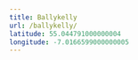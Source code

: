 ```yaml
---
title: Ballykelly
url: /ballykelly/
latitude: 55.044791000000004
longitude: -7.0166599000000005
---
```


